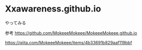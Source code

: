 # Xxawareness.github.io
やってみる

参考
https://github.com/MokeeeMokeee/MokeeeMokeee.github.io

https://qiita.com/MokeeeMokeee/items/4b33691b829aaf119bbf
